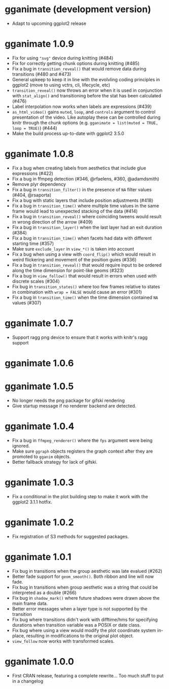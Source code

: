 # gganimate (development version)

* Adapt to upcoming ggplot2 release

# gganimate 1.0.9

* Fix for using `"svg"` device during knitting (#484)
* Fix for correctly getting chunk options during knitting (#485)
* Fix a bug in `transition_reveal()` that would remove data during transitions
  (#480 and #473)
* General upkeep to keep it in line with the evolvling coding principles in
  ggplot2 (move to using vctrs, cli, lifecycle, etc)
* `transition_reveal()` now throws an error when it is used in conjunction with
  `stat_align()` and transitioning before the stat has been calculated (#476)
* Label interpolation now works when labels are expressions (#439)
* `as_html_video()` gains `muted`, `loop`, and `controls` argument to control
  presentation of the video. Like autoplay these can be controlled during knitr
  through the chunk options (e.g. `gganimate = list(muted = TRUE, loop = TRUE)`)
  (#444)
* Make the build process up-to-date with ggplot2 3.5.0

# gganimate 1.0.8

* Fix a bug when creating labels from aesthetics that include glue expressions
  (#422)
* Fix a bug in ffmpeg detection (#346, @rfaelens, #360, @adamdsmith)
* Remove plyr dependency
* Fix a bug in `transition_filter()` in the presence of `NA` filter values
  (#404, @rsaporta)
* Fix a bug with static layers that include position adjustments (#418)
* Fix a bug in `transition_time()` where multiple time values in the same frame
  would lead to unexpected stacking of the data (#414)
* Fix a bug in `transition_reveal()` where coinciding tweens would result in
  wrong direction of the arrow (#409)
* Fix a bug in `transition_layer()` when the last layer had an exit duration
  (#384)
* Fix a bug in `transition_time()` when facets had data with different starting
  time (#357)
* Make sure `exclude_layer` in `view_*()` is taken into account
* Fix a bug when using a view with `coord_flip()` which would result in weird
  flickering and movement of the position guies (#336)
* Fix a bug in `transition_reveal()` that would require input to be ordered
  along the time dimension for point-like geoms (#323)
* Fix a bug in `view_follow()` that would result in errors when used with
  discrete scales (#304)
* Fix bug in `transition_states()` where too few frames relative to states in
  combination with `wrap = FALSE` would cause an error (#301)
* Fix a bug in `transition_time()` when the time dimension contained `NA` values
  (#307)

# gganimate 1.0.7

* Support ragg png device to ensure that it works with knitr's ragg support

# gganimate 1.0.6

# gganimate 1.0.5

* No longer needs the png package for gifski rendering
* Give startup message if no renderer backend are detected.

# gganimate 1.0.4

* Fix a bug in `ffmpeg_renderer()` where the `fps` argument were being ignored.
* Make sure `ggraph` objects registers the graph context after they are promoted
  to `gganim` objects.
* Better fallback strategy for lack of gifski.

# gganimate 1.0.3

* Fix a conditional in the plot building step to make it work with the ggplot2
  3.1.1 hotfix.

# gganimate 1.0.2

* Fix registration of S3 methods for suggested packages.

# gganimate 1.0.1

* Fix bug in transitions when the group aesthetic was late evalued (#262)
* Better fade support for `geom_smooth()`. Both ribbon and line will now fade.
* Fix bug in transitions when group aesthetic was a string that could be
  interpreted as a double (#266)
* Fix bug in `shadow_mark()` where future shadows were drawn above the main
  frame data.
* Better error messages when a layer type is not supported by the transition
* Fix bug where transitions didn't work with difftime/hms for specifying
  durations when transition variable was a POSIX or date class.
* Fix bug where using a view would modify the plot coordinate system in-place,
  resulting in modifications to the original plot object.
* `view_follow` now works with transformed scales.

# gganimate 1.0.0

* First CRAN release, featuring a complete rewrite... Too much stuff to put in
  a changelog
